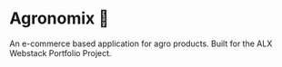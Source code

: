 # Agronomix 🚀

An e-commerce based application for agro products. Built for the ALX Webstack Portfolio Project.
